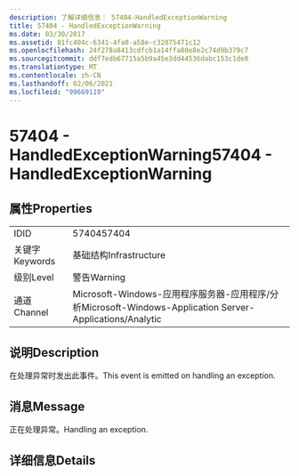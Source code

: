 ```yaml
---
description: 了解详细信息： 57404-HandledExceptionWarning
title: 57404 - HandledExceptionWarning
ms.date: 03/30/2017
ms.assetid: 81fc404c-6341-4fa0-a58e-c32875471c12
ms.openlocfilehash: 24f278a8413cdfcb1a14ffa80e8e2c74d9b379c7
ms.sourcegitcommit: ddf7edb67715a5b9a45e3dd44536dabc153c1de0
ms.translationtype: MT
ms.contentlocale: zh-CN
ms.lasthandoff: 02/06/2021
ms.locfileid: "99669119"
---
```

# <a name="57404---handledexceptionwarning"></a><span data-ttu-id="0da90-103">57404 - HandledExceptionWarning</span><span class="sxs-lookup"><span data-stu-id="0da90-103">57404 - HandledExceptionWarning</span></span>

## <a name="properties"></a><span data-ttu-id="0da90-104">属性</span><span class="sxs-lookup"><span data-stu-id="0da90-104">Properties</span></span>  
  
|||  
|-|-|  
|<span data-ttu-id="0da90-105">ID</span><span class="sxs-lookup"><span data-stu-id="0da90-105">ID</span></span>|<span data-ttu-id="0da90-106">57404</span><span class="sxs-lookup"><span data-stu-id="0da90-106">57404</span></span>|  
|<span data-ttu-id="0da90-107">关键字</span><span class="sxs-lookup"><span data-stu-id="0da90-107">Keywords</span></span>|<span data-ttu-id="0da90-108">基础结构</span><span class="sxs-lookup"><span data-stu-id="0da90-108">Infrastructure</span></span>|  
|<span data-ttu-id="0da90-109">级别</span><span class="sxs-lookup"><span data-stu-id="0da90-109">Level</span></span>|<span data-ttu-id="0da90-110">警告</span><span class="sxs-lookup"><span data-stu-id="0da90-110">Warning</span></span>|  
|<span data-ttu-id="0da90-111">通道</span><span class="sxs-lookup"><span data-stu-id="0da90-111">Channel</span></span>|<span data-ttu-id="0da90-112">Microsoft-Windows-应用程序服务器-应用程序/分析</span><span class="sxs-lookup"><span data-stu-id="0da90-112">Microsoft-Windows-Application Server-Applications/Analytic</span></span>|  
  
## <a name="description"></a><span data-ttu-id="0da90-113">说明</span><span class="sxs-lookup"><span data-stu-id="0da90-113">Description</span></span>  

 <span data-ttu-id="0da90-114">在处理异常时发出此事件。</span><span class="sxs-lookup"><span data-stu-id="0da90-114">This event is emitted on handling an exception.</span></span>  
  
## <a name="message"></a><span data-ttu-id="0da90-115">消息</span><span class="sxs-lookup"><span data-stu-id="0da90-115">Message</span></span>  

 <span data-ttu-id="0da90-116">正在处理异常。</span><span class="sxs-lookup"><span data-stu-id="0da90-116">Handling an exception.</span></span>  
  
## <a name="details"></a><span data-ttu-id="0da90-117">详细信息</span><span class="sxs-lookup"><span data-stu-id="0da90-117">Details</span></span>
